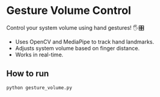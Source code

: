 # Gesture Volume Control

Control your system volume using hand gestures! 🖐️🎛️

- Uses OpenCV and MediaPipe to track hand landmarks.
- Adjusts system volume based on finger distance.
- Works in real-time.

## How to run
```bash
python gesture_volume.py
